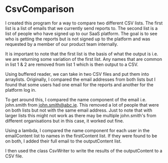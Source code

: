 # CsvComparison
I created this program for a way to compare two different CSV lists. The first list is a list of emails that we currently send reports to. The second list is a list of people who have signed up to our SaaS platform. The goal is to see who is getting the reports but is not signed up to the platform and was requested by a member of our product team internally.


It is important to note that the first list is the basis of what the output is i.e. we are returning some variation of the first list. Any names that are common in list 1 & 2 are removed from list 1 which is then output to a CSV.


Using buffered reader, we can take in two CSV files and put them into arraylists. Originally, I compared the email addresses from both lists but I found that some users had one email for the reports and another for the platform log in.


To get around this, I compared the name component of the email i.e. john.smith from john.smith@abc.ie. This removed a lot of people that were on both lists but not with the same email address. Just to note that with larger lists this might not work as there may be multiple john.smith's from different organisations but in this case, it worked out fine.


Using a lambda, I compared the name component for each user in the emailContent list to names in the firstContent list. If they were found to be on both, I added their full email to the outputContent list.


I then used the class CsvWriter to write the results of the outputContent to a CSV file.
